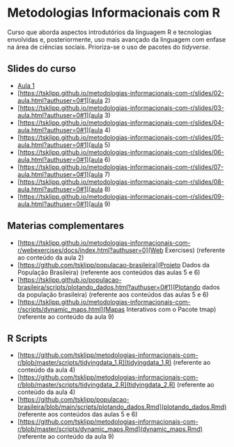 # Metodologias Informacionais com R

Curso que aborda aspectos introdutórios da linguagem R e tecnologias envolvidas e, posteriormente, uso mais avançado da linguagem com enfase na área de ciências sociais. Prioriza-se o uso de pacotes do *tidyverse*.

## Slides do curso
- <A href="https://tsklipp.github.io/metodologias-informacionais-com-r/slides/01-aula.html?authuser=0#1"> Aula 1 </A>
- [https://tsklipp.github.io/metodologias-informacionais-com-r/slides/02-aula.html?authuser=0#1](aula 2)
- [https://tsklipp.github.io/metodologias-informacionais-com-r/slides/03-aula.html?authuser=0#1](aula 3)
- [https://tsklipp.github.io/metodologias-informacionais-com-r/slides/04-aula.html?authuser=0#1](aula 4)
- [https://tsklipp.github.io/metodologias-informacionais-com-r/slides/05-aula.html?authuser=0#1](aula 5)
- [https://tsklipp.github.io/metodologias-informacionais-com-r/slides/06-aula.html?authuser=0#1](aula 6)
- [https://tsklipp.github.io/metodologias-informacionais-com-r/slides/07-aula.html?authuser=0#1](aula 7)
- [https://tsklipp.github.io/metodologias-informacionais-com-r/slides/08-aula.html?authuser=0#1](aula 8)
- [https://tsklipp.github.io/metodologias-informacionais-com-r/slides/09-aula.html?authuser=0#1](aula 9)

## Materias complementares
- [https://tsklipp.github.io/metodologias-informacionais-com-r/webexercises/docs/index.html?authuser=0](Web Exercises) (referente ao conteúdo da aula 2)
- [https://github.com/tsklipp/populacao-brasileira](Projeto Dados da População Brasileira) (referente aos conteúdos das aulas 5 e 6)
- [https://tsklipp.github.io/populacao-brasileira/scripts/plotando_dados.html?authuser=0#1](Plotando dados da população brasileira) (referente aos conteúdos das aulas 5 e 6)
- [https://tsklipp.github.io/metodologias-informacionais-com-r/scripts/dynamic_maps.html](Mapas Interativos com o Pacote tmap) (referente ao conteúdo da aula 9)

## R Scripts
- [https://github.com/tsklipp/metodologias-informacionais-com-r/blob/master/scripts/tidyingdata_1.R](tidyingdata_1.R) (referente ao conteúdo da aula 4)
- [https://github.com/tsklipp/metodologias-informacionais-com-r/blob/master/scripts/tidyingdata_2.R](tidyingdata_2.R) (referente ao conteúdo da aula 4)
- [https://github.com/tsklipp/populacao-brasileira/blob/main/scripts/plotando_dados.Rmd](plotando_dados.Rmd) (referente aos conteúdos das aulas 5 e 6)
- [https://github.com/tsklipp/metodologias-informacionais-com-r/blob/master/scripts/dynamic_maps.Rmd](dynamic_maps.Rmd) (referente ao conteúdo da aula 9)
